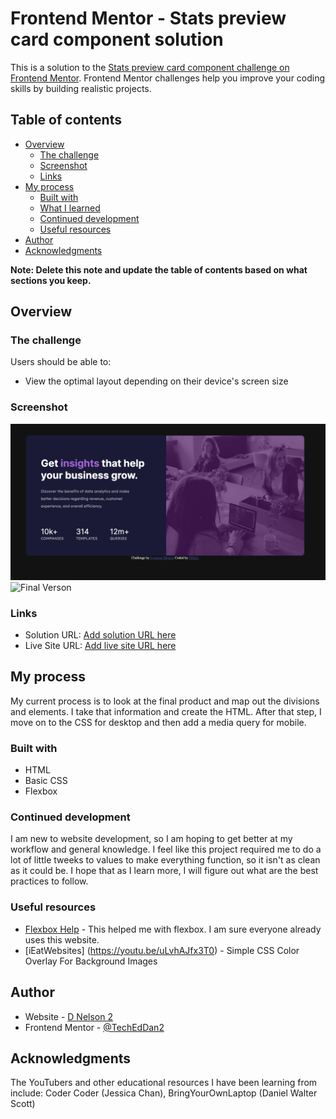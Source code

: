 # Frontend Mentor - Stats preview card component solution

This is a solution to the [Stats preview card component challenge on Frontend Mentor](https://www.frontendmentor.io/challenges/stats-preview-card-component-8JqbgoU62). Frontend Mentor challenges help you improve your coding skills by building realistic projects. 

## Table of contents

- [Overview](#overview)
  - [The challenge](#the-challenge)
  - [Screenshot](#screenshot)
  - [Links](#links)
- [My process](#my-process)
  - [Built with](#built-with)
  - [What I learned](#what-i-learned)
  - [Continued development](#continued-development)
  - [Useful resources](#useful-resources)
- [Author](#author)
- [Acknowledgments](#acknowledgments)

**Note: Delete this note and update the table of contents based on what sections you keep.**

## Overview

### The challenge

Users should be able to:

- View the optimal layout depending on their device's screen size

### Screenshot

![Final Verson](./images/ScreenShot.png)
![Final Verson](./images/ScreenShotMobile01.png)


### Links

- Solution URL: [Add solution URL here](https://your-solution-url.com)
- Live Site URL: [Add live site URL here](https://your-live-site-url.com)

## My process

My current process is to look at the final product and map out the divisions and elements. I take that information and create the HTML. After that step, I move on to the CSS for desktop and then add a media query for mobile.

### Built with

- HTML
- Basic CSS
- Flexbox


### Continued development

I am new to website development, so I am hoping to get better at my workflow and general knowledge. I feel like this project required me to do a lot of little tweeks to values to make everything function, so it isn't as clean as it could be. I hope that as I learn more, I will figure out what are the best practices to follow. 

### Useful resources

- [Flexbox Help](https://css-tricks.com/snippets/css/a-guide-to-flexbox/) - This helped me with flexbox. I am sure everyone already uses this website. 
- [iEatWebsites] (https://youtu.be/uLvhAJfx3T0) - Simple CSS Color Overlay For Background Images
## Author

- Website - [D Nelson 2](TBD)
- Frontend Mentor - [@TechEdDan2](https://www.frontendmentor.io/profile/TechEdDan2)

## Acknowledgments
The YouTubers and other educational resources I have been learning from include: Coder Coder (Jessica Chan), BringYourOwnLaptop (Daniel Walter Scott) 
